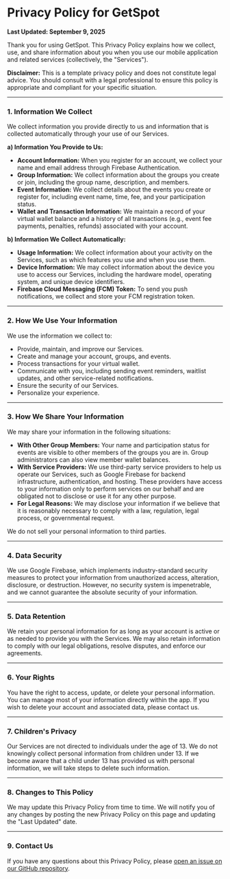 # Privacy Policy for GetSpot

**Last Updated: September 9, 2025**

Thank you for using GetSpot. This Privacy Policy explains how we collect, use, and share information about you when you use our mobile application and related services (collectively, the "Services").

**Disclaimer:** This is a template privacy policy and does not constitute legal advice. You should consult with a legal professional to ensure this policy is appropriate and compliant for your specific situation.

---

### 1. Information We Collect

We collect information you provide directly to us and information that is collected automatically through your use of our Services.

**a) Information You Provide to Us:**

*   **Account Information:** When you register for an account, we collect your name and email address through Firebase Authentication.
*   **Group Information:** We collect information about the groups you create or join, including the group name, description, and members.
*   **Event Information:** We collect details about the events you create or register for, including event name, time, fee, and your participation status.
*   **Wallet and Transaction Information:** We maintain a record of your virtual wallet balance and a history of all transactions (e.g., event fee payments, penalties, refunds) associated with your account.

**b) Information We Collect Automatically:**

*   **Usage Information:** We collect information about your activity on the Services, such as which features you use and when you use them.
*   **Device Information:** We may collect information about the device you use to access our Services, including the hardware model, operating system, and unique device identifiers.
*   **Firebase Cloud Messaging (FCM) Token:** To send you push notifications, we collect and store your FCM registration token.

---

### 2. How We Use Your Information

We use the information we collect to:

*   Provide, maintain, and improve our Services.
*   Create and manage your account, groups, and events.
*   Process transactions for your virtual wallet.
*   Communicate with you, including sending event reminders, waitlist updates, and other service-related notifications.
*   Ensure the security of our Services.
*   Personalize your experience.

---

### 3. How We Share Your Information

We may share your information in the following situations:

*   **With Other Group Members:** Your name and participation status for events are visible to other members of the groups you are in. Group administrators can also view member wallet balances.
*   **With Service Providers:** We use third-party service providers to help us operate our Services, such as Google Firebase for backend infrastructure, authentication, and hosting. These providers have access to your information only to perform services on our behalf and are obligated not to disclose or use it for any other purpose.
*   **For Legal Reasons:** We may disclose your information if we believe that it is reasonably necessary to comply with a law, regulation, legal process, or governmental request.

We do not sell your personal information to third parties.

---

### 4. Data Security

We use Google Firebase, which implements industry-standard security measures to protect your information from unauthorized access, alteration, disclosure, or destruction. However, no security system is impenetrable, and we cannot guarantee the absolute security of your information.

---

### 5. Data Retention

We retain your personal information for as long as your account is active or as needed to provide you with the Services. We may also retain information to comply with our legal obligations, resolve disputes, and enforce our agreements.

---

### 6. Your Rights

You have the right to access, update, or delete your personal information. You can manage most of your information directly within the app. If you wish to delete your account and associated data, please contact us.

---

### 7. Children's Privacy

Our Services are not directed to individuals under the age of 13. We do not knowingly collect personal information from children under 13. If we become aware that a child under 13 has provided us with personal information, we will take steps to delete such information.

---

### 8. Changes to This Policy

We may update this Privacy Policy from time to time. We will notify you of any changes by posting the new Privacy Policy on this page and updating the "Last Updated" date.

---

### 9. Contact Us

If you have any questions about this Privacy Policy, please [open an issue on our GitHub repository](https://github.com/amitrke/getspot/issues/new).
